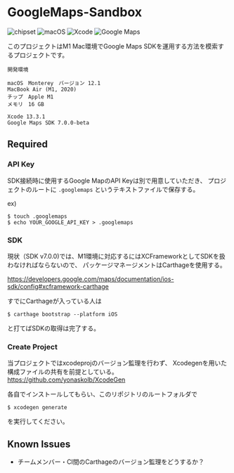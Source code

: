 # GoogleMaps-Sandbox

![chipset](https://img.shields.io/badge/M1-ffffff?style=flat&logo=apple&logoColor=000000)
![macOS](https://img.shields.io/badge/12.1-ffffff?style=flat&logo=macOS&logoColor=000000)
![Xcode](https://img.shields.io/badge/13.3.1-ffffff?style=flat&logo=Xcode&logoColor=147EFB)
![Google Maps](https://img.shields.io/badge/7.0.0beta-ffffff?style=flat&logo=googlemaps&logoColor=4285f4)

このプロジェクトはM1 Mac環境でGoogle Maps SDKを運用する方法を模索するプロジェクトです。

```
開発環境

macOS　Monterey　バージョン 12.1
MacBook Air (M1, 2020)
チップ　Apple M1
メモリ　16 GB

Xcode 13.3.1
Google Maps SDK 7.0.0-beta
```

## Required

### API Key

SDK接続時に使用するGoogle MapのAPI Keyは別で用意していただき、
プロジェクトのルートに `.googlemaps` というテキストファイルで保存する。

ex)
```
$ touch .googlemaps
$ echo YOUR_GOOGLE_API_KEY > .googlemaps
```

### SDK

現状（SDK v7.0.0)では、M1環境に対応するにはXCFrameworkとしてSDKを扱わなければならないので、
パッケージマネージメントはCarthageを使用する。

https://developers.google.com/maps/documentation/ios-sdk/config#xcframework-carthage

すでにCarthageが入っている人は

`$ carthage bootstrap --platform iOS`

と打てばSDKの取得は完了する。

### Create Project

当プロジェクトではxcodeprojのバージョン監理を行わず、
Xcodegenを用いた構成ファイルの共有を前提としている。
https://github.com/yonaskolb/XcodeGen

各自でインストールしてもらい、このリポジトリのルートフォルダで

`$ xcodegen generate` 

を実行してください。

## Known Issues

- チームメンバー・CI間のCarthageのバージョン監理をどうするか？
